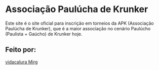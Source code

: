 # Associação Paulúcha de Krunker

Este site é o site oficial para inscrição em torneios
da APK (Associação Paulúcha de Krunker), que é a maior
associação no cenário Paulúcho (Paulista + Gaúcho) de 
Krunker hoje. 

## Feito por:

<a href="https://github.com/vidacalura"> vidacalura </a>
<a href="https://github.com/TulioTheGreat"> Mirg </a>